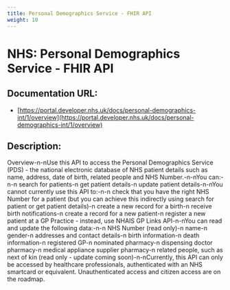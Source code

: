 ```yaml
---
title: Personal Demographics Service - FHIR API
weight: 10
---
```


# NHS: Personal Demographics Service - FHIR API

## Documentation URL:
 - [https://portal.developer.nhs.uk/docs/personal-demographics-int/1/overview](https://portal.developer.nhs.uk/docs/personal-demographics-int/1/overview)

## Description:
Overview-n-nUse this API to access the Personal Demographics Service (PDS) - the national electronic database of NHS patient details such as name, address, date of birth, related people and NHS Number.-n-nYou can:-n-n    search for patients-n    get patient details-n    update patient details-n-nYou cannot currently use this API to:-n-n    check that you have the right NHS Number for a patient (but you can achieve this indirectly using search for patient or get patient details)-n    create a new record for a birth-n    receive birth notifications-n    create a record for a new patient-n    register a new patient at a GP Practice - instead, use NHAIS GP Links API-n-nYou can read and update the following data:-n-n    NHS Number (read only)-n    name-n    gender-n    addresses and contact details-n    birth information-n    death information-n    registered GP-n    nominated pharmacy-n    dispensing doctor pharmacy-n    medical appliance supplier pharmacy-n    related people, such as next of kin (read only - update coming soon)-n-nCurrently, this API can only be accessed by healthcare professionals, authenticated with an NHS smartcard or equivalent. Unauthenticated access and citizen access are on the roadmap.

